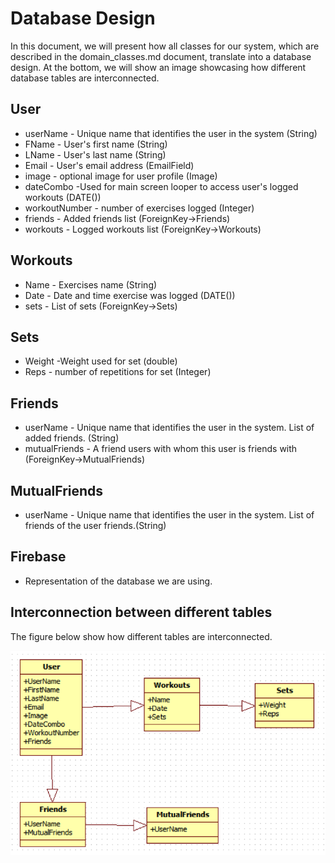 # Database Design

In this document, we will present how all classes for our system, which are described in the domain_classes.md document, translate into a database design. At the bottom, we will show an image showcasing how different database tables are interconnected.

## User
* userName - Unique name that identifies the user in the system (String)
* FName - User's first name (String)
* LName - User's last name (String)
* Email - User's email address (EmailField)
* image - optional image for user profile (Image)
* dateCombo -Used for main screen looper to access user's logged workouts (DATE())
* workoutNumber - number of exercises  logged (Integer)
* friends  - Added friends list (ForeignKey->Friends)
* workouts - Logged workouts list (ForeignKey->Workouts)

## Workouts
* Name - Exercises name (String)
* Date - Date and time exercise was logged  (DATE())
* sets - List of sets (ForeignKey->Sets)

## Sets
* Weight -Weight used for set (double)
* Reps - number of repetitions for set (Integer)

## Friends
* userName - Unique name that identifies the user in the system. List of added friends. (String)
* mutualFriends - A friend users with whom this user is friends with (ForeignKey->MutualFriends)

## MutualFriends
* userName - Unique name that identifies the user in the system. List of friends of the user friends.(String)

## Firebase
* Representation of the database we are using.

## Interconnection between different tables

The figure below show how different tables are interconnected. 

![](/BTS530/Images/DatabaseDesign.png)
